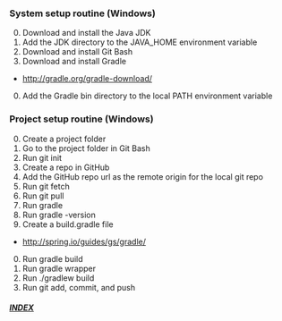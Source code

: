 
### System setup routine (Windows)

0. Download and install the Java JDK
0. Add the JDK directory to the JAVA_HOME environment variable
0. Download and install Git Bash
0. Download and install Gradle
  * http://gradle.org/gradle-download/
0. Add the Gradle bin directory to the local PATH environment variable

### Project setup routine (Windows)

0. Create a project folder
0. Go to the project folder in Git Bash
0. Run git init
0. Create a repo in GitHub
0. Add the GitHub repo url as the remote origin for the local git repo
0. Run git fetch
0. Run git pull
0. Run gradle
1. Run gradle -version
0. Create a build.gradle file
  * http://spring.io/guides/gs/gradle/
0. Run gradle build
0. Run gradle wrapper
1. Run ./gradlew build
0. Run git add, commit, and push

##### [INDEX](../README.md)
